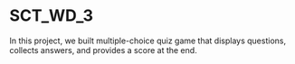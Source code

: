 # SCT_WD_3
In this project, we built multiple-choice quiz game that displays questions, collects answers, and provides a score at the end.
